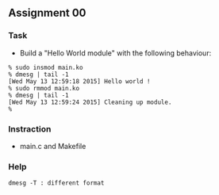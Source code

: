 ## Assignment 00

### Task
- Build a "Hello World module" with the following behaviour:
```
% sudo insmod main.ko
% dmesg | tail -1
[Wed May 13 12:59:18 2015] Hello world !
% sudo rmmod main.ko
% dmesg | tail -1
[Wed May 13 12:59:24 2015] Cleaning up module.
%
```

### Instraction
- main.c and Makefile

### Help
```
dmesg -T : different format
```
